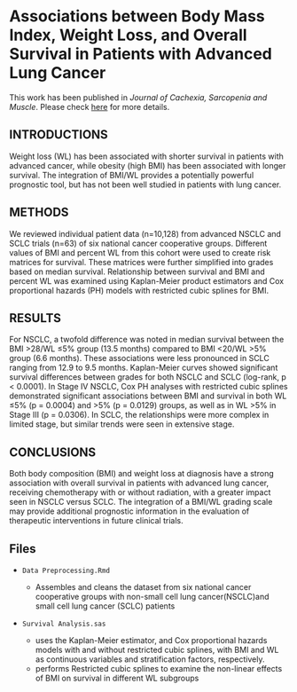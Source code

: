 # Associations between Body Mass Index, Weight Loss, and Overall Survival in Patients with Advanced Lung Cancer

This work has been published in *Journal of Cachexia, Sarcopenia and Muscle*. Please check <a href= "https://onlinelibrary.wiley.com/doi/abs/10.1002/jcsm.13095">here</a> for more details.

## INTRODUCTIONS
Weight loss (WL) has been associated with shorter survival in patients with advanced cancer, while obesity (high BMI) has been associated with longer survival.  The integration of BMI/WL provides a potentially powerful prognostic tool, but has not been well studied in patients with lung cancer.

## METHODS
We reviewed individual patient data (n=10,128) from advanced NSCLC and SCLC trials (n=63) of six national cancer cooperative groups.  Different values of BMI and percent WL from this cohort were used to create risk matrices for survival. These matrices were further simplified into grades based on median survival.  Relationship between survival and BMI and percent WL was examined using Kaplan-Meier product estimators and Cox proportional hazards (PH) models with restricted cubic splines for BMI. 

## RESULTS
For NSCLC, a twofold difference was noted in median survival between the BMI >28/WL ≤5% group (13.5 months) compared to BMI <20/WL >5% group (6.6 months).  These associations were less pronounced in SCLC ranging from 12.9 to 9.5 months.  Kaplan-Meier curves showed significant survival differences between grades for both NSCLC and SCLC (log-rank, p < 0.0001).  In Stage IV NSCLC, Cox PH analyses with restricted cubic splines demonstrated significant associations between BMI and survival in both WL ≤5% (p = 0.0004) and >5% (p = 0.0129) groups, as well as in WL >5% in Stage III (p = 0.0306).  In SCLC, the relationships were more complex in limited stage, but similar trends were seen in extensive stage.

## CONCLUSIONS
Both body composition (BMI) and weight loss at diagnosis have a strong association with overall survival in patients with advanced lung cancer, receiving chemotherapy with or without radiation, with a greater impact seen in NSCLC versus SCLC.  The integration of a BMI/WL grading scale may provide additional prognostic information in the evaluation of therapeutic interventions in future clinical trials.

## Files

- `Data Preprocessing.Rmd`
  - Assembles and cleans the dataset from six national cancer cooperative groups with non-small cell lung cancer(NSCLC)and small cell lung cancer (SCLC) patients

- `Survival Analysis.sas`
  - uses the Kaplan-Meier estimator, and Cox proportional hazards models with and without restricted cubic splines, with BMI and WL as continuous variables and stratification factors, respectively. 
  - performs Restricted cubic splines to examine the non-linear effects of BMI on survival in different WL subgroups
  
  
  
